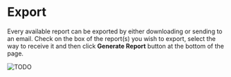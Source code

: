 [title]: # (Export)
[tags]: # (reports)
[priority]: # (10)
# Export

Every available report can be exported by either downloading or sending to an email. Check on the box of the report(s) you wish to export, select the way to receive it and then click __Generate Report__ button at the bottom of the page.

![TODO](images/export-report.png "Export reports")
